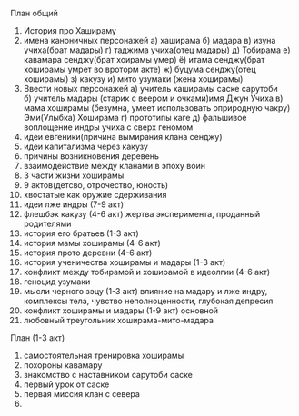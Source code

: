 План общий
1) История про Хашираму
2) имена каноничных персонажей
	а) хаширама 
	б) мадара
	в) изуна учиха(брат мадары)
	г) таджима учиха(отец мадары)
	д) Тобирама
	е) кавамара сенджу(брат хоирамы умер)
	ё) итама сенджу(брат хоширамы умрет во вроторм акте)
	ж) буцума сенджу(отец хоширамы)
	з) какузу
	и) мито узумаки (жена хоширамы)
3) Ввести новых персонажей
	а) учитель хаширамы саске сарутоби	
	б) учитель мадары (старик с веером и очками)имя Джун Учиха
	в) мама хоширамы (безумна, умеет использовать оприродную чакру) Эми(Улыбка) Хоширама
	г) прототипы каге
	д) фальшивое воплощение индры учиха с сверх геномом
4) идеи евгеники(причина вымирания клана сенджу)
5) идеи капитализма через какузу
6) причины возникновения деревень
7) взаимодействие между кланами в эпоху воин
8) 3 части жизни хоширамы
9) 9 актов(детсво, отрочество, юность)
10) хвостатые как оружие сдерживания
11) идеи лже индры (7-9 акт)
12) флешбэк какузу (4-6 акт) жертва эксперимента, проданный родителями 
13) история его братьев (1-3 акт)
14) история мамы хоширамы (4-6 акт)
15) история прото деревни (4-6 акт)
16) история ученичества хоширамы и мадары (1-3 акт)
17) конфликт между тобирамой и хоширамой в идеолгии (4-6 акт)
18) геноцид узумаки
19) мысли черного зэцу (1-3 акт) влияние на мадару и лже индру, комплексы тела, чувство неполноценности, глубокая депресия 
20) конфликт хоширамы и мадары (1-9 акт) основной
21) любовный треугольник хоширама-мито-мадара


План (1-3 акт)
1) самостоятельная тренировка хоширамы
2) похороны кавамару
3) знакомство с наставником сарутоби саске
4) первый урок от саске 
5) первая миссия клан с севера
6)
